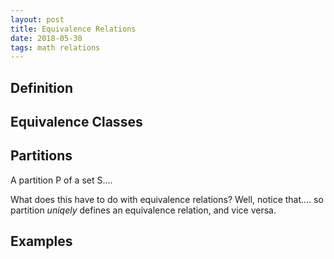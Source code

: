 ```yaml
---
layout: post
title: Equivalence Relations
date: 2018-05-30
tags: math relations
---
```


## Definition

## Equivalence Classes

## Partitions
A partition P of a set S....


What does this have to do with equivalence relations? Well, notice that....
so partition *uniqely* defines an equivalence relation, and vice versa.

## Examples
